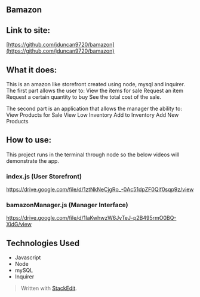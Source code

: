 ## Bamazon

## Link to site:
[https://github.com/jduncan9720/bamazon](https://github.com/jduncan9720/bamazon)

## What it does:
This is an amazon like storefront created using node, mysql and inquirer.
The first part allows the user to:
View the items for sale
Request an item
Request a certain quantity to buy See the total cost of the sale. 

The second part is an application that allows the manager the ability to:
View Products for Sale
View Low Inventory
Add to Inventory
Add New Products

## How to use:
This project runs in the terminal through node so the below videos will demonstrate the app. 

### index.js (User Storefront)
https://drive.google.com/file/d/1ztNkNeCjgRo_-0Ac51dpZF0Qif0sqp9z/view

### bamazonManager.js (Manager Interface)
https://drive.google.com/file/d/1IaKwhwzW6JyTeJ-p2B495rmO0BQ-XidG/view

## Technologies Used
 - Javascript
 - Node
 - mySQL
 - Inquirer


> Written with [StackEdit](https://stackedit.io/).

